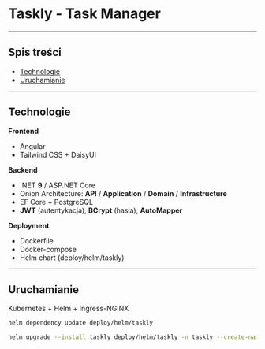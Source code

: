 # Taskly - **Task Manager**

---

## Spis treści
- [Technologie](#technologie)
- [Uruchamianie](#uruchamianie)
---

## Technologie

**Frontend**
- Angular
- Tailwind CSS + DaisyUI

**Backend**
- .NET **9** / ASP.NET Core
- Onion Architecture: **API** / **Application** / **Domain** / **Infrastructure**
- EF Core + PostgreSQL
- **JWT** (autentykacja), **BCrypt** (hasła), **AutoMapper**

**Deployment**
- Dockerfile
- Docker-compose
- Helm chart (deploy/helm/taskly)

---

## Uruchamianie

Kubernetes + Helm + Ingress-NGINX
```bash
helm dependency update deploy/helm/taskly

helm upgrade --install taskly deploy/helm/taskly -n taskly --create-namespace

```
